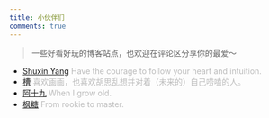 ```yaml
---
title: 小伙伴们
comments: true
---
```

> 一些好看好玩的博客站点，也欢迎在评论区分享你的最爱～

* [Shuxin Yang](http://shuxinyang.com) <font color=#bbb>Have the courage to follow your heart and intuition.</font>
* [槽](https://miyehn.me/blog) <font color=#bbb>喜欢画画，也喜欢胡思乱想并对着（未来的）自己唠嗑的人。</font>
* [阿十九](https://blog.ashijiu.com) <font color=#bbb>When I grow old.</font>
* [枫糖](https://maplesugar.gitlab.io) <font color=#bbb>From rookie to master.</font>
